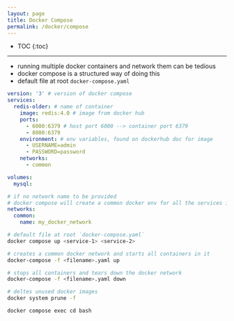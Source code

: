 ```yaml
---
layout: page
title: Docker Compose
permalink: /docker/compose
---
```


- TOC
{:toc}

---

- running multiple docker containers and network them can be tedious
- docker compose is a structured way of doing this
- default file at root `docker-compose.yaml`

```yaml
version: '3' # version of docker compose
services:
  redis-older: # name of container
    image: redis:4.0 # image from docker hub
    ports:
      - 6000:6379 # host port 6000 --> container port 6379
      - 8000:6379
    environment: # env variables, found on dockerhub doc for image
      - USERNAME=admin
      - PASSWORD=password
    networks:
      - common

volumes:
  mysql:

# if no network name to be provided
# docker compose will create a common docker env for all the services in the file
networks:
  common:
    name: my_docker_network
```

```bash
# default file at root `docker-compose.yaml`
docker compose up <service-1> <service-2>

# creates a common docker network and starts all containers in it
docker-compose -f <filename>.yaml up

# stops all containers and tears down the docker network
docker-compose -f <filename>.yaml down

# deltes unused docker images
docker system prune -f
```

```bash
docker compose exec cd bash
```
